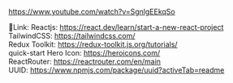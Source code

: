 https://www.youtube.com/watch?v=SgnlgEEkqSo

🔗Link:
Reactjs: https://react.dev/learn/start-a-new-react-project   
TailwindCSS: https://tailwindcss.com/  
Redux Toolkit: https://redux-toolkit.js.org/tutorials/    
quick-start Hero Icon: https://heroicons.com/  
ReactRouter: https://reactrouter.com/en/main  
UUID: https://www.npmjs.com/package/uuid?activeTab=readme